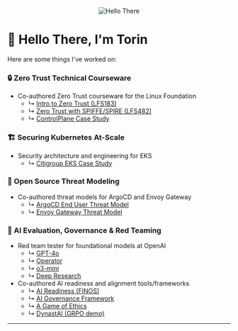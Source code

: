 <p align="center">
  <img src="hello-there.gif" alt="Hello There"/>
</p>

# 👋 Hello There, I'm Torin

Here are some things I've worked on:

### 🔒 Zero Trust Technical Courseware
- Co-authored Zero Trust courseware for the Linux Foundation
  - ↳ [Intro to Zero Trust (LFS183)](https://training.linuxfoundation.org/training/introduction-to-zero-trust-lfs183/)
  - ↳ [Zero Trust with SPIFFE/SPIRE (LFS482)](https://training.linuxfoundation.org/training/zero-trust-security-with-spiffe-and-spire-lfs482/)
  - ↳ [ControlPlane Case Study](https://control-plane.io/case-studies/linuxfoundation-zero-trust-courseware/)

### 🏗️ Securing Kubernetes At-Scale
- Security architecture and engineering for EKS
  - ↳ [Citigroup EKS Case Study](https://control-plane.io/case-studies/citigroup-security-architecture-and-engineering-for-eks/)

### 🔐 Open Source Threat Modeling
- Co-authored threat models for ArgoCD and Envoy Gateway
  - ↳ [ArgoCD End User Threat Model](https://github.com/argoproj/argoproj/blob/main/docs/end_user_threat_model.pdf)
  - ↳ [Envoy Gateway Threat Model](https://gateway.envoyproxy.io/latest/tasks/security/threat-model/)

### 🤖 AI Evaluation, Governance & Red Teaming
- Red team tester for foundational models at OpenAI
  - ↳ [GPT-4o](https://openai.com/index/gpt-4o-system-card/)
  - ↳ [Operator](https://openai.com/index/operator-system-card/)
  - ↳ [o3-mini](https://openai.com/index/o3-mini-system-card/)
  - ↳ [Deep Research](https://openai.com/index/deep-research-system-card/)  
- Co-authored AI readiness and alignment tools/frameworks
  - ↳ [AI Readiness (FINOS)](https://github.com/finos/ai-readiness)
  - ↳ [AI Governance Framework](https://github.com/torinvdb/ai-governance-framework)
  - ↳ [A Game of Ethics](https://github.com/torinvdb/a-game-of-ethics)
  - ↳ [DynastAI (GRPO demo)](https://github.com/torinvdb/DynastAI-Demo)

---
